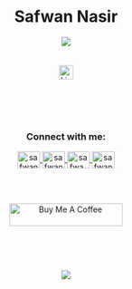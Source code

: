 <h1 align="center"> Safwan Nasir</h1>
<div align="center">
<img src="https://readme-typing-svg.herokuapp.com?font=Fira+Code&size=16&pause=1000&color=6CF7A7&center=true&vCenter=true&random=false&width=435&lines=First+iteration+of+my+personal;+portfolio+Website+built+with+;HTML%2C+CSS+and+JAVASCRIPT">
</div>
<br><br>
<div align="center">
    <a href="https://safwannasir49.github.io/Portfolio/" target="_blank" rel="noopener noreferrer nofollow">
        <img src="https://img.shields.io/badge/Live%20Demo-%23007ACC.svg?style=for-the-badge&logo=github&logoColor=white" alt="Live Demo" style="height: 25px;">
    </a>
</div>
<br><br>
<br><br>
 <h3 align="center">Connect with me:</h3>
<p align="center">
       <a href="mailto:safwannasir49@gmail.com" target="blank">
        <img align="center" src="https://www.svgrepo.com/show/484206/mail.svg" alt="safwannasir49@gmail.com" height="30" width="40" />
    </a>
    <a href="https://twitter.com/SafwanNasir49" target="blank">
        <img align="center" src="https://raw.githubusercontent.com/rahuldkjain/github-profile-readme-generator/master/src/images/icons/Social/twitter.svg" alt="safwannasir" height="30" width="40" />
    </a>
    <a href="https://linkedin.com/in/safwan-nasir-955745219" target="blank">
        <img align="center" src="https://raw.githubusercontent.com/rahuldkjain/github-profile-readme-generator/master/src/images/icons/Social/linked-in-alt.svg" alt="safwa_nasir_linkedln" height="30" width="40" />
    </a>
    <a href="https://instagram.com/safwan_nasir_" target="blank">
        <img align="center" src="https://raw.githubusercontent.com/rahuldkjain/github-profile-readme-generator/master/src/images/icons/Social/instagram.svg" alt="safwan_nasir_" height="30" width="40" />
    </a>
</p>

<br/><br/>

<!-- Buy Me a Coffee -->

<div align="center" style="margin-bottom: 30px;">
  <a href="https://www.buymeacoffee.com/safwannasir49" target="_blank">
    <img src="https://cdn.buymeacoffee.com/buttons/v2/default-yellow.png" alt="Buy Me A Coffee" style="height: 40px !important; width: 200px !important;" />
  </a>
</div>

<br/><br/>

<!-- Footer --> 

<p align="center" style="margin: 0;">
  <img src="https://capsule-render.vercel.app/api?type=waving&color=gradient&height=65&section=footer"/>
</p>

